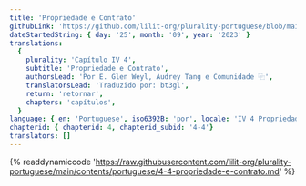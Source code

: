 ```yaml
---
title: 'Propriedade e Contrato'
githubLink: 'https://github.com/lilit-org/plurality-portuguese/blob/main/contents/portuguese/4-4-propriedade-e-contrato.md'
dateStartedString: { day: '25', month: '09', year: '2023' }
translations:
  {
    plurality: 'Capítulo IV 4',
    subtitle: 'Propriedade e Contrato',
    authorsLead: 'Por E. Glen Weyl, Audrey Tang e Comunidade ⿻',
    translatorsLead: 'Traduzido por: bt3gl',
    return: 'retornar',
    chapters: 'capítulos',
  }
language: { en: 'Portuguese', iso6392B: 'por', locale: 'IV 4 Propriedade e Contrato' }
chapterid: { chapterid: 4, chapterid_subid: '4-4'}
translators: []
---
```

{% readdynamiccode 'https://raw.githubusercontent.com/lilit-org/plurality-portuguese/main/contents/portuguese/4-4-propriedade-e-contrato.md' %} 